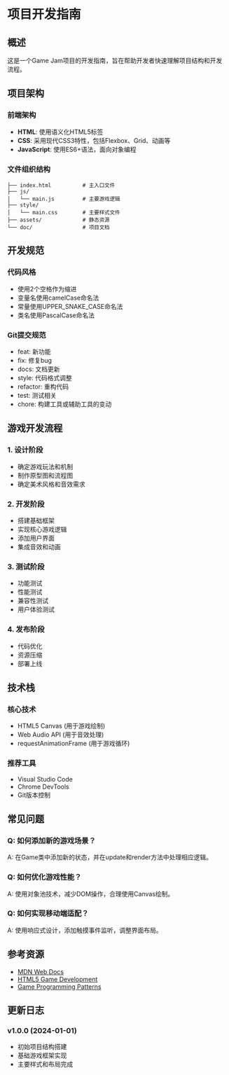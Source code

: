 # 项目开发指南

## 概述

这是一个Game Jam项目的开发指南，旨在帮助开发者快速理解项目结构和开发流程。

## 项目架构

### 前端架构
- **HTML**: 使用语义化HTML5标签
- **CSS**: 采用现代CSS3特性，包括Flexbox、Grid、动画等
- **JavaScript**: 使用ES6+语法，面向对象编程

### 文件组织结构
```
├── index.html          # 主入口文件
├── js/
│   └── main.js         # 主要游戏逻辑
├── style/
│   └── main.css        # 主要样式文件
├── assets/             # 静态资源
└── doc/                # 项目文档
```

## 开发规范

### 代码风格
- 使用2个空格作为缩进
- 变量名使用camelCase命名法
- 常量使用UPPER_SNAKE_CASE命名法
- 类名使用PascalCase命名法

### Git提交规范
- feat: 新功能
- fix: 修复bug
- docs: 文档更新
- style: 代码格式调整
- refactor: 重构代码
- test: 测试相关
- chore: 构建工具或辅助工具的变动

## 游戏开发流程

### 1. 设计阶段
- 确定游戏玩法和机制
- 制作原型图和流程图
- 确定美术风格和音效需求

### 2. 开发阶段
- 搭建基础框架
- 实现核心游戏逻辑
- 添加用户界面
- 集成音效和动画

### 3. 测试阶段
- 功能测试
- 性能测试
- 兼容性测试
- 用户体验测试

### 4. 发布阶段
- 代码优化
- 资源压缩
- 部署上线

## 技术栈

### 核心技术
- HTML5 Canvas (用于游戏绘制)
- Web Audio API (用于音效处理)
- requestAnimationFrame (用于游戏循环)

### 推荐工具
- Visual Studio Code
- Chrome DevTools
- Git版本控制

## 常见问题

### Q: 如何添加新的游戏场景？
A: 在Game类中添加新的状态，并在update和render方法中处理相应逻辑。

### Q: 如何优化游戏性能？
A: 使用对象池技术，减少DOM操作，合理使用Canvas绘制。

### Q: 如何实现移动端适配？
A: 使用响应式设计，添加触摸事件监听，调整界面布局。

## 参考资源

- [MDN Web Docs](https://developer.mozilla.org/)
- [HTML5 Game Development](https://html5gamedevelopment.com/)
- [Game Programming Patterns](https://gameprogrammingpatterns.com/)

## 更新日志

### v1.0.0 (2024-01-01)
- 初始项目结构搭建
- 基础游戏框架实现
- 主要样式和布局完成 